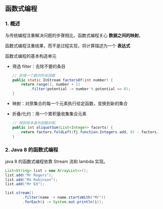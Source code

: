 ## 函数式编程

### 1. 概述

与传统编程注重解决问题的步骤相比，函数式编程关心 **数据之间的映射**。

函数式编程注重结果，而不是过程实现，将计算描述为一个 **表达式**

函数式编程的基本构造单元

- 筛选 filter：去除不要的条目

  ``` java
  // 获得一个数的所有因数
  public static InStream factorsOf(int number) {
      return range(1, number + 1)
          .filter(potential -> number % potential == 0);
  }
  ```

- 映射：对原集合的每一个元素执行给定函数，变换到新的集合

- 折叠/化约：用一个累积量收集集合元素

  ``` java
  // 得到除本身外因数的和
  public int aliquotSum(List<Integer> facorts) {
      return factors.foldLeft(fj.function.Integers.add, 0) - factors.last();
  }
  ```




### 2. Java 8 的函数式编程

java 8 的函数式编程依靠 Stream 流和 lambda 实现。

``` java
List<String> list = new ArrayList<>();
list.add("Mr Rogers");
list.add("Ms Robinson");
list.add("Mr Ed");

list.stream()
        .filter(name -> name.startsWith("Mr"))
        .forEach(i -> System.out.println(i));
```


